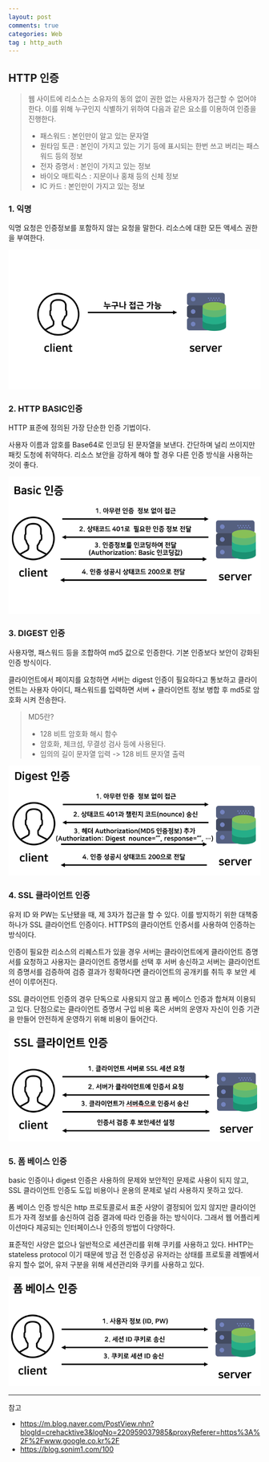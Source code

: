 ```yaml
---
layout: post
comments: true
categories: Web
tag : http_auth
---
```


## HTTP 인증

> 웹 사이트에 리소스는 소유자의 동의 없이 권한 없는 사용자가 접근할 수 없어야 한다.  이를 위해 누구인지 식별하기 위하여 다음과 같은 요소를 이용하여 인증을 진행한다. 
>
> - 패스워드 : 본인만이 알고 있는 문자열
> - 원타임 토큰 : 본인이 가지고 있는 기기 등에 표시되는 한번 쓰고 버리는 패스워드 등의 정보
> - 전자 증명서 : 본인이 가지고 있는 정보
> - 바이오 매트릭스 : 지문이나 홍채 등의 신체 정보
> - IC 카드 : 본인만이 가지고 있는 정보





### 1. 익명 

익명 요청은 인증정보를 포함하지 않는 요청을 말한다. 리소스에 대한 모든 액세스 권한을 부여한다.

![1548773216608](./../../assets/http_auth_anonymous.PNG)



### 2. HTTP BASIC인증

HTTP 표준에 정의된 가장 단순한 인증 기법이다. 

사용자 이름과 암호를 Base64로 인코딩 된 문자열을 보낸다. 간단하며 널리 쓰이지만 패킷 도청에 취약하다. 리소스 보안을 강하게 해야 할 경우 다른 인증 방식을 사용하는 것이 좋다. 

![1548773216608](./../../assets/http_auth_basic.PNG)





### 3. DIGEST 인증

사용자명, 패스워드 등을 조합하여 md5 값으로 인증한다. 기본 인증보다 보안이 강화된 인증 방식이다.  

클라이언트에서 페이지를 요청하면 서버는 digest 인증이 필요하다고 통보하고 클라이언트는 사용자 아이디, 패스워드를 입력하면 서버 + 클라이언트 정보 병합 후 md5로 암호화 시켜 전송한다.

> MD5란?
>
> - 128 비트 암호화 해시 함수
> - 암호화,  체크섬, 무결성 검사 등에 사용된다.
> - 임의의 길이 문자열 입력 -> 128 비트 문자열 출력

![1548773216608](./../../assets/http_auth_digest.PNG)





### 4. SSL 클라이언트 인증

유저 ID 와 PW는 도난됐을 때, 제 3자가 접근을 할 수 있다. 이를 방지하기 위한 대책중 하나가 SSL 클라이언트 인증이다. HTTPS의 클라이언트 인증서를 사용하여 인증하는 방식이다. 

인증이 필요한 리소스의 리퀘스트가 있을 경우 서버는 클라이언트에게 클라이언트 증명서를 요청하고 사용자는 클라이언트 증명서를 선택 후 서버 송신하고 서버는 클라이언트의 증명서를 검증하여 검증 결과가 정확하다면 클라이언트의 공개키를 취득 후 보안 세션이 이루어진다.

SSL 클라이언트 인증의 경우 단독으로 사용되지 않고 폼 베이스 인증과 합쳐져 이용되고 있다. 단점으로는 클라이언트 증명서 구입 비용 혹은 서버의 운영자 자신이 인증 기관을 만들어 안전하게 운영하기 위해 비용이 들어간다.

![1548773216608](./../../assets/http_auth_ssl.PNG)



### 5. 폼 베이스 인증

basic 인증이나 digest 인증은 사용하의 문제와 보안적인 문제로 사용이 되지 않고, SSL 클라이언트 인증도 도입 비용이나 운용의 문제로 널리 사용하지 못하고 있다. 

폼 베이스 인증 방식은 http 프로토콜로서 표준 사양이 결정되어 있지 않지만 클라이언트가 자격 정보를 송신하여 검증 결과에 따라 인증을 하는 방식이다. 그래서 웹 어플리케이션마다 제공되는 인터페이스나 인증의 방법이 다양하다.

표준적인 사양은 없으나 일반적으로 세션관리를 위해 쿠키를 사용하고 있다. HHTP는 stateless protocol 이기 때문에 방금 전 인증성공 유저라는 상태를 프로토콜 레벨에서 유지 할수 없어, 유저 구분을 위해 세션관리와 쿠키를 사용하고 있다.

![1548773216608](./../../assets/http_auth_form.PNG)



---

참고

- https://m.blog.naver.com/PostView.nhn?blogId=crehacktive3&logNo=220959037985&proxyReferer=https%3A%2F%2Fwww.google.co.kr%2F
- https://blog.sonim1.com/100